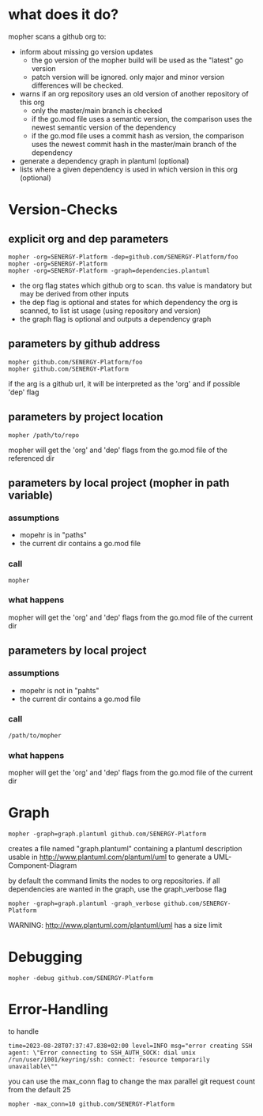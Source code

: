 # what does it do?
mopher scans a github org to:
- inform about missing go version updates 
  - the go version of the mopher build will be used as the "latest" go version
  - patch version will be ignored. only major and minor version differences will be checked.
- warns if an org repository uses an old version of another repository of this org
  - only the master/main branch is checked
  - if the go.mod file uses a semantic version, the comparison uses the newest semantic version of the dependency
  - if the go.mod file uses a commit hash as version, the comparison uses the newest commit hash in the master/main branch of the dependency
- generate a dependency graph in plantuml (optional)
- lists where a given dependency is used in which version in this org (optional)

# Version-Checks

## explicit org and dep parameters
```
mopher -org=SENERGY-Platform -dep=github.com/SENERGY-Platform/foo
mopher -org=SENERGY-Platform
mopher -org=SENERGY-Platform -graph=dependencies.plantuml
```
- the org flag states which github org to scan. ths value is mandatory but may be derived from other inputs
- the dep flag is optional and states for which dependency the org is scanned, to list ist usage (using repository and version)
- the graph flag is optional and outputs a dependency graph

## parameters by github address
```
mopher github.com/SENERGY-Platform/foo
mopher github.com/SENERGY-Platform
```
if the arg is a github url, it will be interpreted as the 'org' and if possible 'dep' flag


## parameters by project location
```
mopher /path/to/repo
```
mopher will get the 'org' and 'dep' flags from the go.mod file of the referenced dir


## parameters by local project (mopher in path variable) 
### assumptions
- mopehr is in "paths"
- the current dir contains a go.mod file
### call
```
mopher
```
### what happens
mopher will get the 'org' and 'dep' flags from the go.mod file of the current dir

## parameters by local project
### assumptions
- mopehr is not in "pahts"
- the current dir contains a go.mod file
### call
```
/path/to/mopher
```
### what happens
mopher will get the 'org' and 'dep' flags from the go.mod file of the current dir

# Graph
```
mopher -graph=graph.plantuml github.com/SENERGY-Platform
```
creates a file named "graph.plantuml" containing a plantuml description usable in http://www.plantuml.com/plantuml/uml to generate a UML-Component-Diagram

by default the command limits the nodes to org repositories. if all dependencies are wanted in the graph, use the graph_verbose flag
```
mopher -graph=graph.plantuml -graph_verbose github.com/SENERGY-Platform
```
WARNING: http://www.plantuml.com/plantuml/uml has a size limit

# Debugging
```
mopher -debug github.com/SENERGY-Platform
```

# Error-Handling
to handle
```
time=2023-08-28T07:37:47.838+02:00 level=INFO msg="error creating SSH agent: \"Error connecting to SSH_AUTH_SOCK: dial unix /run/user/1001/keyring/ssh: connect: resource temporarily unavailable\""
```
you can use the max_conn flag to change the max parallel git request count from the default 25
```
mopher -max_conn=10 github.com/SENERGY-Platform
```